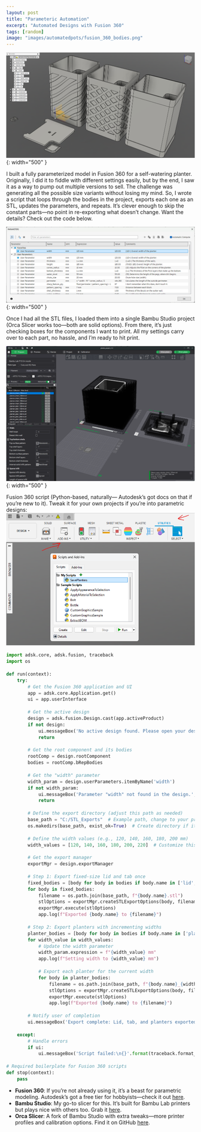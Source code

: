 ```yaml
---
layout: post
title: "Parameteric Automation"
excerpt: "Automated Designs with Fusion 360"
tags: [random]
image: "images/automatedpots/fusion_360_bodies.png"
---
```

![the bodies](/images/automatedpots/fusion_360_bodies.png){: width="500" }

I built a fully parameterized model in Fusion 360 for a self-watering planter. Originally, I did it to fiddle with different settings easily, but by the end, I saw it as a way to pump out multiple versions to sell. The challenge was generating all the possible size variants without losing my mind. So, I wrote a script that loops through the bodies in the project, exports each one as an STL, updates the parameters, and repeats. It’s clever enough to skip the constant parts—no point in re-exporting what doesn’t change. Want the details? Check out the code below.

![the parameters](/images/automatedpots/fusion_360_parameters.png){: width="500" }

Once I had all the STL files, I loaded them into a single Bambu Studio project (Orca Slicer works too—both are solid options). From there, it’s just checking boxes for the components I want to print. All my settings carry over to each part, no hassle, and I’m ready to hit print.

![bambu studio](/images/automatedpots/bambu_planter_project.png){: width="500" }

Fusion 360 script (Python-based, naturally— Autodesk’s got docs on that if you’re new to it). Tweak it for your own projects if you’re into parametric designs:
![save script here](/images/automatedpots/fusion_360_script.png)

```python
import adsk.core, adsk.fusion, traceback
import os

def run(context):
    try:
        # Get the Fusion 360 application and UI
        app = adsk.core.Application.get()
        ui = app.userInterface
        
        # Get the active design
        design = adsk.fusion.Design.cast(app.activeProduct)
        if not design:
            ui.messageBox('No active design found. Please open your design.', 'Error')
            return
        
        # Get the root component and its bodies
        rootComp = design.rootComponent
        bodies = rootComp.bRepBodies
        
        # Get the "width" parameter
        width_param = design.userParameters.itemByName('width')
        if not width_param:
            ui.messageBox('Parameter "width" not found in the design.', 'Error')
            return
        
        # Define the export directory (adjust this path as needed)
        base_path = "C:/STL_Exports"  # Example path, change to your preferred location
        os.makedirs(base_path, exist_ok=True)  # Create directory if it doesn’t exist
        
        # Define the width values (e.g., 120, 140, 160, 180, 200 mm)
        width_values = [120, 140, 160, 180, 200, 220]  # Customize this list as needed
        
        # Get the export manager
        exportMgr = design.exportManager
        
        # Step 1: Export fixed-size lid and tab once
        fixed_bodies = [body for body in bodies if body.name in ['lid', 'tab']]
        for body in fixed_bodies:
            filename = os.path.join(base_path, f"{body.name}.stl")
            stlOptions = exportMgr.createSTLExportOptions(body, filename)
            exportMgr.execute(stlOptions)
            app.log(f"Exported {body.name} to {filename}")
        
        # Step 2: Export planters with incrementing widths
        planter_bodies = [body for body in bodies if body.name in ['planter_spiral', 'planter_chain', 'planter_plain', 'tray']]
        for width_value in width_values:
            # Update the width parameter
            width_param.expression = f"{width_value} mm"
            app.log(f"Setting width to {width_value} mm")
            
            # Export each planter for the current width
            for body in planter_bodies:
                filename = os.path.join(base_path, f"{body.name}_{width_value}mm.stl")
                stlOptions = exportMgr.createSTLExportOptions(body, filename)
                exportMgr.execute(stlOptions)
                app.log(f"Exported {body.name} to {filename}")
        
        # Notify user of completion
        ui.messageBox('Export complete: Lid, tab, and planters exported as STL files.', 'Success')
    
    except:
        # Handle errors
        if ui:
            ui.messageBox('Script failed:\n{}'.format(traceback.format_exc()), 'Error')

# Required boilerplate for Fusion 360 scripts
def stop(context):
    pass
```

- **Fusion 360**: If you’re not already using it, it’s a beast for parametric modeling. Autodesk’s got a free tier for hobbyists—check it out [here](https://www.autodesk.com/products/fusion-360/overview).
- **Bambu Studio**: My go-to slicer for this. It’s built for Bambu Lab printers but plays nice with others too. Grab it [here](https://bambulab.com/en/download/studio).
- **Orca Slicer**: A fork of Bambu Studio with extra tweaks—more printer profiles and calibration options. Find it on GitHub [here](https://github.com/SoftFever/OrcaSlicer).